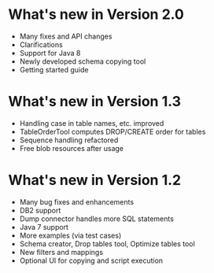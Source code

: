 What's new in Version 2.0
============================
- Many fixes and API changes
- Clarifications
- Support for Java 8
- Newly developed schema copying tool
- Getting started guide

What's new in Version 1.3
============================
- Handling case in table names, etc. improved
- TableOrderTool computes DROP/CREATE order for tables
- Sequence handling refactored
- Free blob resources after usage

What's new in Version 1.2
============================
- Many bug fixes and enhancements
- DB2 support
- Dump connector handles more SQL statements
- Java 7 support
- More examples (via test cases)
- Schema creator, Drop tables tool, Optimize tables tool
- New filters and mappings
- Optional UI for copying and script execution

